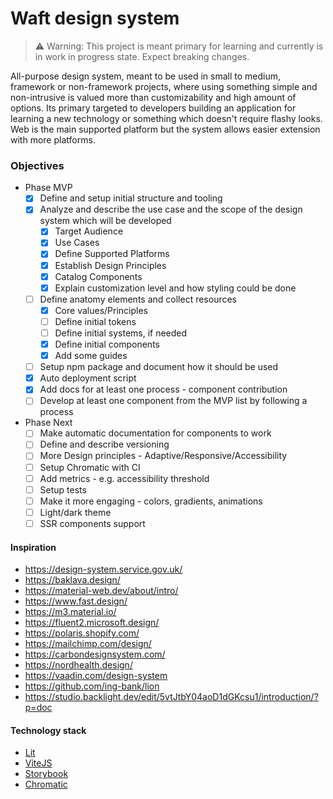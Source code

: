 # Waft design system

> ⚠️ Warning: This project is meant primary for learning and currently is in work in progress state. Expect breaking changes.

All-purpose design system, meant to be used in small to medium, framework or non-framework projects, where using something simple and non-intrusive is valued more than customizability and high amount of options.
Its primary targeted to developers building an application for learning a new technology or something which doesn't require flashy looks.
Web is the main supported platform but the system allows easier extension with more platforms.

### Objectives
* Phase MVP
  * [x] Define and setup initial structure and tooling
  * [x] Analyze and describe the use case and the scope of the design system which will be developed
    * [x] Target Audience
    * [x] Use Cases
    * [x] Define Supported Platforms
    * [x] Establish Design Principles
    * [x] Catalog Components
    * [x] Explain customization level and how styling could be done
  * [ ] Define anatomy elements and collect resources
    * [x] Core values/Principles
    * [ ] Define initial tokens
    * [ ] Define initial systems, if needed
    * [x] Define initial components
    * [x] Add some guides
  * [ ] Setup npm package and document how it should be used
  * [x] Auto deployment script
  * [x] Add docs for at least one process - component contribution
  * [ ] Develop at least one component from the MVP list by following a process

* Phase Next
  * [ ] Make automatic documentation for components to work
  * [ ] Define and describe versioning
  * [ ] More Design principles - Adaptive/Responsive/Accessibility
  * [ ] Setup Chromatic with CI
  * [ ] Add metrics - e.g. accessibility threshold
  * [ ] Setup tests
  * [ ] Make it more engaging - colors, gradients, animations
  * [ ] Light/dark theme
  * [ ] SSR components support

#### Inspiration
* https://design-system.service.gov.uk/
* https://baklava.design/
* https://material-web.dev/about/intro/
* https://www.fast.design/
* https://m3.material.io/
* https://fluent2.microsoft.design/
* https://polaris.shopify.com/
* https://mailchimp.com/design/
* https://carbondesignsystem.com/
* https://nordhealth.design/
* https://vaadin.com/design-system
* https://github.com/ing-bank/lion
* https://studio.backlight.dev/edit/5vtJtbY04aoD1dGKcsu1/introduction/?p=doc

#### Technology stack
* [Lit](https://lit.dev/)
* [ViteJS](https://vitejs.dev/)
* [Storybook](https://storybook.js.org/)
* [Chromatic](https://www.chromatic.com/)

